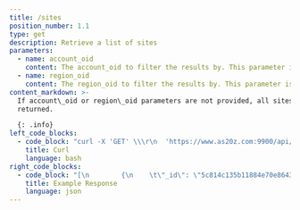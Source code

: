 ```yaml
---
title: /sites
position_number: 1.1
type: get
description: Retrieve a list of sites
parameters:
  - name: account_oid
    content: The account_oid to filter the results by. This parameter is optional.
  - name: region_oid
    content: The region_oid to filter the results by. This parameter is optional.
content_markdown: >-
  If account\_oid or region\_oid parameters are not provided, all sites will be
  returned.

  {: .info}
left_code_blocks:
  - code_block: "curl -X 'GET' \\\r\n  'https://www.as20z.com:9900/api/v1.0/sites?account_oid=YOUR_ACCOUNT_OID' \\\r\n  -H 'accept: application/json' \\\r\n  -H 'Authorization: Bearer YOUR_JWT_TOKEN'"
    title: Curl
    language: bash
right_code_blocks:
  - code_block: "[\n        {\n    \t\"_id\": \"5c814c135b11884e70e8643c\",\n    \t\"site_location\": \"Example Address 1\",\n    \t\"site_name\": \"Example Name 1\"\n        },\n        {\n    \t\"_id\": \"5c814c135b54584e70e8643c\",\n    \t\"site_location\": \"Example Address 2\",\n    \t\"site_name\": \"Example Name 2\"\n        },\n        ...\n\n]"
    title: Example Response
    language: json
---
```


